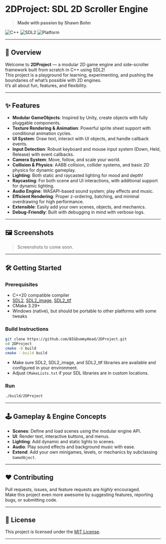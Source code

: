 # 2DProject: SDL 2D Scroller Engine

> **Made with passion by Shawn Bohn**

![C++](https://img.shields.io/badge/language-C++-blue.svg)
![SDL2](https://img.shields.io/badge/engine-SDL2-yellow.svg)
![Platform](https://img.shields.io/badge/platform-Windows-lightgrey.svg)

---

## 🚀 Overview

Welcome to **2DProject** — a modular 2D game engine and side-scroller framework built from scratch in C++ using SDL2!  
This project is a playground for learning, experimenting, and pushing the boundaries of what’s possible with 2D engines.  
It’s all about fun, features, and flexibility.

---

## ✨ Features

- **Modular GameObjects**: Inspired by Unity, create objects with fully pluggable components.
- **Texture Rendering & Animation**: Powerful sprite sheet support with conditional animation cycles.
- **UI System**: Draw text, interact with UI objects, and handle callback events.
- **Input Detection**: Robust keyboard and mouse input system (Down, Held, Release) with event callbacks.
- **Camera System**: Move, follow, and scale your world.
- **Collision & Physics**: AABB collision, collider systems, and basic 2D physics for dynamic gameplay.
- **Lighting**: Both static and raycasted lighting for mood and depth!
- **Raycasting**: For both scene and UI interactions, with additional support for dynamic lighting.
- **Audio Engine**: WASAPI-based sound system; play effects and music.
- **Efficient Rendering**: Proper z-ordering, batching, and minimal overdrawing for high performance.
- **Extensible**: Easily add your own scenes, objects, and mechanics.
- **Debug-Friendly**: Built with debugging in mind with verbose logs.

---

## 🖼️ Screenshots

> Screenshots to come soon.

---

## 🛠️ Getting Started

### Prerequisites

- C++20 compatible compiler
- [SDL2](https://www.libsdl.org/), [SDL2_image](https://github.com/libsdl-org/SDL_image), [SDL2_ttf](https://github.com/libsdl-org/SDL_ttf)
- CMake 3.29+
- Windows (native), but should be portable to other platforms with some tweaks

### Build Instructions

```bash
git clone https://github.com/BIGDummyHead/2DProject.git
cd 2DProject
cmake -B build
cmake --build build
```

- Make sure SDL2, SDL2_image, and SDL2_ttf libraries are available and configured in your environment.  
- Adjust `CMakeLists.txt` if your SDL libraries are in custom locations.

### Run

```bash
./build/2DProject
```

---

## 🕹️ Gameplay & Engine Concepts

- **Scenes**: Define and load scenes using the modular engine API.
- **UI**: Render text, interactive buttons, and menus.
- **Lighting**: Add dynamic and static lights to scenes.
- **Audio**: Play sound effects and background music with ease.
- **Extend**: Add your own minigames, levels, or mechanics by subclassing `GameObject`.

---

## ❤️ Contributing

Pull requests, issues, and feature requests are *highly* encouraged.  
Make this project even more awesome by suggesting features, reporting bugs, or submitting code.

---

## 📜 License

This project is licensed under the [MIT License](LICENSE).

---
